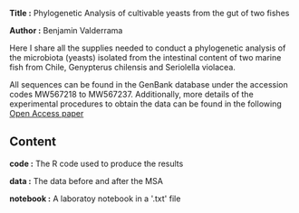 **Title :** Phylogenetic Analysis of cultivable yeasts from the gut of two fishes

**Author :** Benjamin Valderrama

Here I share all the supplies needed to conduct a phylogenetic analysis of the microbiota (yeasts) isolated from the intestinal content of two marine fish from Chile, Genypterus chilensis and Seriolella violacea.

All sequences can be found in the GenBank database under the accession codes MW567218 to MW567237. Additionally, more details of the experimental procedures to obtain the data can be found in the following [Open Access paper](https://www.mdpi.com/2309-608X/7/7/515/htm)


## Content

**code :** The R code used to produce the results

**data :** The data before and after the MSA

**notebook :** A laboratoy notebook in a '.txt' file
